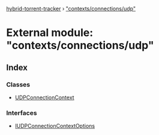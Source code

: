 [hybrid-torrent-tracker](../README.md) › ["contexts/connections/udp"](_contexts_connections_udp_.md)

# External module: "contexts/connections/udp"

## Index

### Classes

* [UDPConnectionContext](../classes/_contexts_connections_udp_.udpconnectioncontext.md)

### Interfaces

* [IUDPConnectionContextOptions](../interfaces/_contexts_connections_udp_.iudpconnectioncontextoptions.md)
